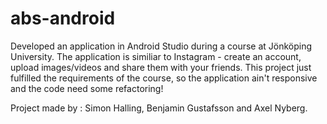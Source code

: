 # abs-android

Developed an application in Android Studio during a course at Jönköping University.
The application is similiar to Instagram - create an account, upload images/videos and share them with your friends.
This project just fulfilled the requirements of the course, so the application ain't responsive and the code need some refactoring!

Project made by : Simon Halling, Benjamin Gustafsson and Axel Nyberg.
